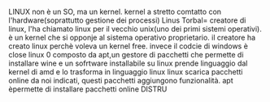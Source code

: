 LINUX non è un SO, ma un kernel.
kernel a stretto comtatto con l'hardware(soprattutto gestione dei processi)
Linus Torbal= creatore di linux, l'ha chiamato linux per il vecchio unix(uno dei primi sistemi operativi).
è un kernel che si opponje al sistema operativo proprietario. 
il creatore ha creato linux perchè voleva un kernel free.
invece il codcie di windows è close
linux 0 composto da apt,un gestore di pacchetti che permette di installare
wine e un sofrtware installabile su linux prende linguaggio dal kernel di amd e lo trasforma in linguaggio linux
linux scarica pacchetti online da noi indicati, questi pacchetti aggiungono funzionalità.
apt èpermette di installare pacchetti online
DISTRU